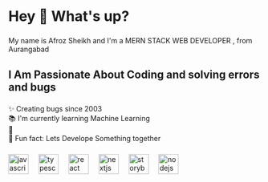 <h1 align="left">Hey 👋 What's up?</h1>

###

<p align="left">My name is Afroz Sheikh and I'm a MERN STACK WEB DEVELOPER , from Aurangabad</p>

###

<h2 align="left">I Am Passionate About Coding and solving errors and bugs</h2>

###

<p align="left">✨ Creating bugs since 2003<br>📚 I'm currently learning Machine Learning<br>🎯   <br>🎲 Fun fact: Lets Develope Something together</p>



###

<div align="left">
  <img src="https://cdn.jsdelivr.net/gh/devicons/devicon/icons/javascript/javascript-original.svg" height="40" alt="javascript logo"  />
  <img width="12" />
  <img src="https://cdn.jsdelivr.net/gh/devicons/devicon/icons/typescript/typescript-original.svg" height="40" alt="typescript logo"  />
  <img width="12" />
  <img src="https://cdn.jsdelivr.net/gh/devicons/devicon/icons/react/react-original.svg" height="40" alt="react logo"  />
  <img width="12" />
  <img src="https://cdn.jsdelivr.net/gh/devicons/devicon/icons/nextjs/nextjs-original.svg" height="40" alt="nextjs logo"  />
  <img width="12" />
  <img src="https://cdn.jsdelivr.net/gh/devicons/devicon/icons/storybook/storybook-original.svg" height="40" alt="storybook logo"  />
  <img width="12" />
  <img src="https://cdn.jsdelivr.net/gh/devicons/devicon/icons/nodejs/nodejs-original.svg" height="40" alt="nodejs logo"  />
  <img width="12" />


</div>

###

